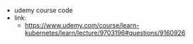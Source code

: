 * udemy course code
* link:
  * https://www.udemy.com/course/learn-kubernetes/learn/lecture/9703196#questions/9160926